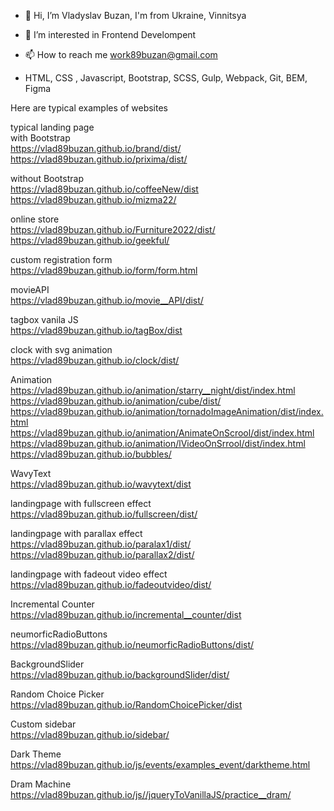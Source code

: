 - 👋 Hi, I’m Vladyslav Buzan, I'm from Ukraine, Vinnitsya
- 👀 I’m interested in Frontend Develompent

- 📫 How to reach me work89buzan@gmail.com

-    HTML, CSS , Javascript, Bootstrap, SCSS, Gulp, Webpack, Git, BEM, Figma

Here are typical examples of websites </br>

typical landing page  </br>
with Bootstrap</br>
https://vlad89buzan.github.io/brand/dist/</br>
https://vlad89buzan.github.io/prixima/dist/</br>

without Bootstrap</br>
https://vlad89buzan.github.io/coffeeNew/dist  </br>
https://vlad89buzan.github.io/mizma22/  </br>

online store  </br>
https://vlad89buzan.github.io/Furniture2022/dist/ </br>
https://vlad89buzan.github.io/geekful/  </br>

custom registration form  </br>
https://vlad89buzan.github.io/form/form.html  </br>

movieAPI </br>
https://vlad89buzan.github.io/movie__API/dist/ </br>

tagbox vanila JS</br>
https://vlad89buzan.github.io/tagBox/dist
</br>

clock with svg animation </br>
https://vlad89buzan.github.io/clock/dist/</br>

Animation</br>
https://vlad89buzan.github.io/animation/starry__night/dist/index.html  </br>
https://vlad89buzan.github.io/animation/cube/dist/ </br>
https://vlad89buzan.github.io/animation/tornadoImageAnimation/dist/index.html </br>
https://vlad89buzan.github.io/animation/AnimateOnScrool/dist/index.html </br>
https://vlad89buzan.github.io/animation/lVideoOnSrrool/dist/index.html </br>
https://vlad89buzan.github.io/bubbles/ </br>

WavyText</br>
https://vlad89buzan.github.io/wavytext/dist </br>

landingpage with fullscreen effect</br>
https://vlad89buzan.github.io/fullscreen/dist/
</br>

landingpage with parallax effect</br>
https://vlad89buzan.github.io/paralax1/dist/
</br>
https://vlad89buzan.github.io/parallax2/dist/

landingpage with fadeout video effect</br>
https://vlad89buzan.github.io/fadeoutvideo/dist/
</br>

Incremental Counter</br>
https://vlad89buzan.github.io/incremental__counter/dist <br/>

neumorficRadioButtons</br>
https://vlad89buzan.github.io/neumorficRadioButtons/dist/ </br>

BackgroundSlider </br>
https://vlad89buzan.github.io/backgroundSlider/dist/

Random Choice Picker  </br>
https://vlad89buzan.github.io/RandomChoicePicker/dist  </br>

Custom sidebar  </br>
https://vlad89buzan.github.io/sidebar/  </br>

Dark Theme  </br>
https://vlad89buzan.github.io/js/events/examples_event/darktheme.html  </br>

Dram Machine </br>
https://vlad89buzan.github.io/js//jqueryToVanillaJS/practice__dram/ </br>




